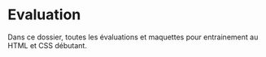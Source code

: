 # Evaluation

Dans ce dossier, toutes les évaluations et maquettes pour entrainement au HTML et CSS débutant.



